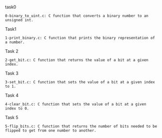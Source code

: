 

task0

    0-binary_to_uint.c: C function that converts a binary number to an unsigned int.
    
Task1

    1-print_binary.c: C function that prints the binary representation of a number.

Task 2

    2-get_bit.c: C function that returns the value of a bit at a given index.

Task 3

    3-set_bit.c: C function that sets the value of a bit at a given index to 1.

Task 4

    4-clear_bit.c: C function that sets the value of a bit at a given index to 0.
    
Task 5

    5-flip_bits.c: C function that returns the number of bits needed to be flipped to get from one number to another.
